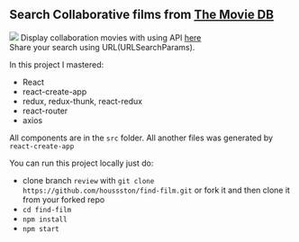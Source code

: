 ## Search Collaborative films from [The Movie DB](https://www.themoviedb.org)

 ![](https://github.com/houssston/find-film/blob/review/readme-image.gif)
Display collaboration movies with using API [here](https://houssston.github.io/searchCollaborations/)  
Share your search using URL(URLSearchParams).

In this project I mastered:
 - React
 - react-create-app 
 - redux, redux-thunk, react-redux 
 - react-router
 - axios 
 
 All components are in the `src` folder. All another files was generated by `react-create-app`
 
 You can run this project locally just do:
  - clone branch `review` with `git clone https://github.com/houssston/find-film.git` or fork it and then clone it from your forked repo
  - `cd find-film`
  - `npm install` 
  - `npm start`
